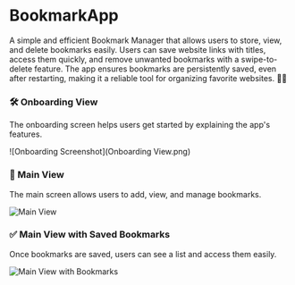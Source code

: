# BookmarkApp
A simple and efficient Bookmark Manager that allows users to store, view, and delete bookmarks easily. Users can save website links with titles, access them quickly, and remove unwanted bookmarks with a swipe-to-delete feature. The app ensures bookmarks are persistently saved, even after restarting, making it a reliable tool for organizing favorite websites. 🚀✨


### 🛠 Onboarding View
The onboarding screen helps users get started by explaining the app's features.

![Onboarding Screenshot](Onboarding View.png)

### 📌 Main View
The main screen allows users to add, view, and manage bookmarks.

![Main View](Main-View.png)

### ✅ Main View with Saved Bookmarks
Once bookmarks are saved, users can see a list and access them easily.

![Main View with Bookmarks](Main-View-with-bookmarks.png)
